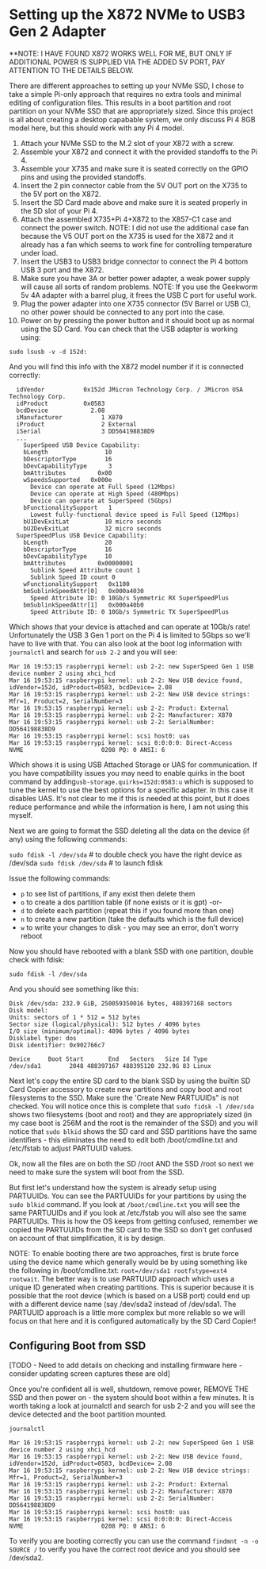 Setting up the X872 NVMe to USB3 Gen 2 Adapter
===============================================

**NOTE: I HAVE FOUND X872 WORKS WELL FOR ME, BUT ONLY IF ADDITIONAL POWER IS SUPPLIED VIA THE ADDED 5V PORT, PAY ATTENTION TO THE DETAILS BELOW.

There are different approaches to setting up your NVMe SSD,  I chose to take a simple Pi-only approach that requires no extra tools and minimal editing of configuration files.  This results in a boot partition and root partition on your NVMe SSD that are appropriately sized.  Since this project is all about creating a desktop capabable system, we only discuss Pi 4 8GB model here, but this should work with any Pi 4 model.

1. Attach your NVMe SSD to the M.2 slot of your X872 with a screw.
1. Assemble your X872 and connect it with the provided standoffs to the Pi 4.
1. Assemble your X735 and make sure it is seated correctly on the GPIO pins and using the provided standoffs.
1. Insert the 2 pin connector cable from the 5V OUT port on the X735 to the 5V port on the X872.
1. Insert the SD Card made above and make sure it is seated properly in the SD slot of your Pi 4.
1. Attach the assembled X735+Pi 4+X872 to the X857-C1 case and connect the power switch. NOTE: I did not use the additional case fan because the V5 OUT port on the X735 is used for the X872 and it already has a fan which seems to work fine for controlling temperature under load. 
1. Insert the USB3 to USB3 bridge connector to connect the Pi 4 bottom USB 3 port and the X872. 
1. Make sure you have 3A or better power adapter, a weak power supply will cause all sorts of random problems.  NOTE: If you use the Geekworm 5v 4A adapter with a barrel plug, it frees the USB C port for useful work.
1. Plug the power adapter into one X735 connector (5V Barrel or USB C), no other power should be connected to any port into the case.
1. Power on by pressing the power button and it should boot up as normal using the SD Card.  You can check that the USB adapter is working using:

`sudo lsusb -v -d 152d:`

And you will find this info with the X872 model number if it is connected correctly:

```
  idVendor           0x152d JMicron Technology Corp. / JMicron USA Technology Corp.
  idProduct          0x0583
  bcdDevice            2.08
  iManufacturer           1 X870
  iProduct                2 External
  iSerial                 3 DD564198838D9
  ...
    SuperSpeed USB Device Capability:
    bLength                10
    bDescriptorType        16
    bDevCapabilityType      3
    bmAttributes         0x00
    wSpeedsSupported   0x000e
      Device can operate at Full Speed (12Mbps)
      Device can operate at High Speed (480Mbps)
      Device can operate at SuperSpeed (5Gbps)
    bFunctionalitySupport   1
      Lowest fully-functional device speed is Full Speed (12Mbps)
    bU1DevExitLat          10 micro seconds
    bU2DevExitLat          32 micro seconds
  SuperSpeedPlus USB Device Capability:
    bLength                20
    bDescriptorType        16
    bDevCapabilityType     10
    bmAttributes         0x00000001
      Sublink Speed Attribute count 1
      Sublink Speed ID count 0
    wFunctionalitySupport   0x1100
    bmSublinkSpeedAttr[0]   0x000a4030
      Speed Attribute ID: 0 10Gb/s Symmetric RX SuperSpeedPlus
    bmSublinkSpeedAttr[1]   0x000a40b0
      Speed Attribute ID: 0 10Gb/s Symmetric TX SuperSpeedPlus
```

Which shows that your device is attached and can operate at 10Gb/s rate!  Unfortunately the USB 3 Gen 1 port on the Pi 4 is limited to 5Gbps so we'll have to live with that.  You can also look at the boot log information with `journalctl` and search for `usb 2-2` and you will see:

```
Mar 16 19:53:15 raspberrypi kernel: usb 2-2: new SuperSpeed Gen 1 USB device number 2 using xhci_hcd
Mar 16 19:53:15 raspberrypi kernel: usb 2-2: New USB device found, idVendor=152d, idProduct=0583, bcdDevice= 2.08
Mar 16 19:53:15 raspberrypi kernel: usb 2-2: New USB device strings: Mfr=1, Product=2, SerialNumber=3
Mar 16 19:53:15 raspberrypi kernel: usb 2-2: Product: External
Mar 16 19:53:15 raspberrypi kernel: usb 2-2: Manufacturer: X870
Mar 16 19:53:15 raspberrypi kernel: usb 2-2: SerialNumber: DD564198838D9
Mar 16 19:53:15 raspberrypi kernel: scsi host0: uas
Mar 16 19:53:15 raspberrypi kernel: scsi 0:0:0:0: Direct-Access     NVME                      0208 PQ: 0 ANSI: 6
```

Which shows it is using USB Attached Storage or UAS for communication.  If you have compatibility issues you may need to enable quirks in the boot command by adding`usb-storage.quirks=152d:0583:u` which is supposed to tune the kernel to use the best options for a specific adapter.  In this case it disables UAS.  It's not clear to me if this is needed at this point, but it does reduce performance and while the information is here, I am not using this myself.

Next we are going to format the SSD deleting all the data on the device (if any) using the following commands:

`sudo fdisk -l /dev/sda`    # to double check you have the right device as /dev/sda
`sudo fdisk /dev/sda`       # to launch fdisk

Issue the following commands:

- `p`  to see list of partitions, if any exist then delete them
- `o`  to create a dos partition table (if none exists or it is gpt) -or- 
- `d`  to delete each partition (repeat this if you found more than one)
- `n`  to create a new partition (take the defaults which is the full device)
- `w`  to write your changes to disk - you may see an error, don't worry reboot

Now you should have rebooted with a blank SSD with one partition, double check with fdisk:

`sudo fdisk -l /dev/sda`

And you should see something like this:

```
Disk /dev/sda: 232.9 GiB, 250059350016 bytes, 488397168 sectors
Disk model:                 
Units: sectors of 1 * 512 = 512 bytes
Sector size (logical/physical): 512 bytes / 4096 bytes
I/O size (minimum/optimal): 4096 bytes / 4096 bytes
Disklabel type: dos
Disk identifier: 0x902766c7

Device     Boot Start       End   Sectors   Size Id Type
/dev/sda1        2048 488397167 488395120 232.9G 83 Linux
```

Next let's copy the entire SD card to the blank SSD by using the builtin SD Card Copier accessory to create new partitions and copy boot and root filesystems to the SSD.  Make sure the 'Create New PARTUUIDs" is not checked.  You will notice once this is complete that `sudo fidsk -l /dev/sda` shows two filesystems (boot and root) and they are appropriately sized (in my case boot is 256M and the root is the remainder of the SSD) and you will notice that `sudo blkid` shows the SD card and SSD partitions have the same identifiers - this eliminates the need to edit both /boot/cmdline.txt and /etc/fstab to adjust PARTUUID values.

Ok, now all the files are on both the SD /root AND the SSD /root so next we need to make sure the system will boot from the SSD.

But first let's understand how the system is already setup using PARTUUIDs.  You can see the PARTUUIDs for your partitions by using the `sudo blkid` command.  If you look at `/boot/cmdline.txt` you will see the same PARTUUIDs and if you look at /etc/fstab you will also see the same PARTUUIDs.  This is how the OS keeps from getting confused, remember we copied the PARTUUIDs from the SD card to the SSD so don't get confused on account of that simplification, it is by design.

NOTE: To enable booting there are two approaches, first is brute force using the device name which generally would be by using something like the following in /boot/cmdline.txt: `root=/dev/sda1 rootfstype=ext4 rootwait`. The better way is to use PARTUUID approach which uses a unique ID generated when creating partitions.  This is superior because it is possible that the root device (which is based on a USB port) could end up with a different device name (say /dev/sda2 instead of /dev/sda1.  The PARTUUID approach is a little more complex but more reliable so we will focus on that here and it is configured automatically by the SD Card Copier!

Configuring Boot from SSD
-------------------------

[TODO - Need to add details on checking and installing firmware here - consider updating screen captures these are old]

Once you're confident all is well, shutdown,  remove power, REMOVE THE SSD and then power on - the system should boot within a few minutes. It is worth taking a look at journalctl and search for usb 2-2 and you will see the device detected and the boot partition mounted.

```
journalctl

Mar 16 19:53:15 raspberrypi kernel: usb 2-2: new SuperSpeed Gen 1 USB device number 2 using xhci_hcd
Mar 16 19:53:15 raspberrypi kernel: usb 2-2: New USB device found, idVendor=152d, idProduct=0583, bcdDevice= 2.08
Mar 16 19:53:15 raspberrypi kernel: usb 2-2: New USB device strings: Mfr=1, Product=2, SerialNumber=3
Mar 16 19:53:15 raspberrypi kernel: usb 2-2: Product: External
Mar 16 19:53:15 raspberrypi kernel: usb 2-2: Manufacturer: X870
Mar 16 19:53:15 raspberrypi kernel: usb 2-2: SerialNumber: DD564198838D9
Mar 16 19:53:15 raspberrypi kernel: scsi host0: uas
Mar 16 19:53:15 raspberrypi kernel: scsi 0:0:0:0: Direct-Access     NVME                      0208 PQ: 0 ANSI: 6
```

To verify you are booting correctly you can use the command `findmnt -n -o SOURCE /` to verify you have the correct root device and you should see /dev/sda2.

